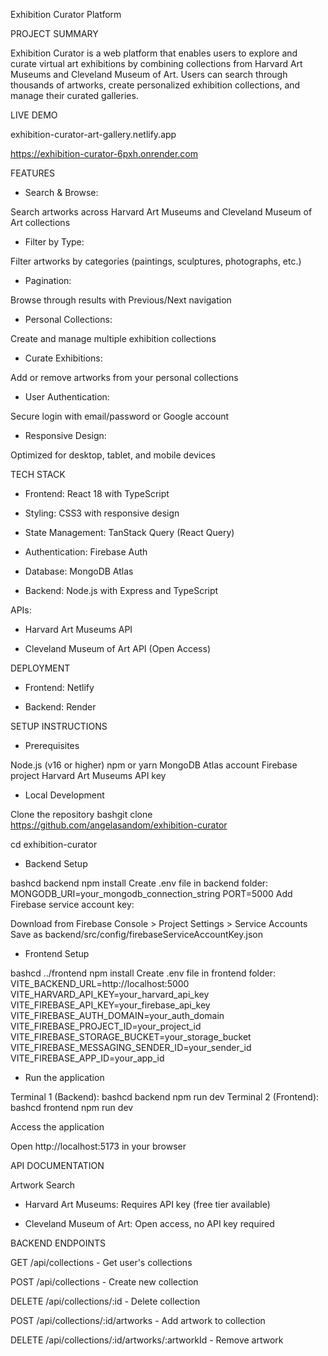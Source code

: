 Exhibition Curator Platform

PROJECT SUMMARY

Exhibition Curator is a web platform that enables users to explore and curate virtual art exhibitions by combining collections from Harvard Art Museums and Cleveland Museum of Art. Users can search through thousands of artworks, create personalized exhibition collections, and manage their curated galleries.

LIVE DEMO

exhibition-curator-art-gallery.netlify.app

https://exhibition-curator-6pxh.onrender.com

FEATURES

- Search & Browse: 

Search artworks across Harvard Art Museums and Cleveland Museum of Art collections

- Filter by Type: 

Filter artworks by categories (paintings, sculptures, photographs, etc.)

- Pagination: 

Browse through results with Previous/Next navigation

- Personal Collections: 

Create and manage multiple exhibition collections

- Curate Exhibitions: 

Add or remove artworks from your personal collections

- User Authentication: 

Secure login with email/password or Google account

- Responsive Design: 

Optimized for desktop, tablet, and mobile devices

TECH STACK

- Frontend: React 18 with TypeScript

- Styling: CSS3 with responsive design

- State Management: TanStack Query (React Query)

- Authentication: Firebase Auth

- Database: MongoDB Atlas

- Backend: Node.js with Express and TypeScript

APIs:

- Harvard Art Museums API

- Cleveland Museum of Art API (Open Access)

DEPLOYMENT

- Frontend: Netlify

- Backend: Render

SETUP INSTRUCTIONS

- Prerequisites

Node.js (v16 or higher)
npm or yarn
MongoDB Atlas account
Firebase project
Harvard Art Museums API key

- Local Development

Clone the repository
bashgit clone https://github.com/angelasandom/exhibition-curator

cd exhibition-curator

- Backend Setup

bashcd backend
npm install
Create .env file in backend folder:
MONGODB_URI=your_mongodb_connection_string
PORT=5000
Add Firebase service account key:

Download from Firebase Console > Project Settings > Service Accounts
Save as backend/src/config/firebaseServiceAccountKey.json

- Frontend Setup

bashcd ../frontend
npm install
Create .env file in frontend folder:
VITE_BACKEND_URL=http://localhost:5000
VITE_HARVARD_API_KEY=your_harvard_api_key
VITE_FIREBASE_API_KEY=your_firebase_api_key
VITE_FIREBASE_AUTH_DOMAIN=your_auth_domain
VITE_FIREBASE_PROJECT_ID=your_project_id
VITE_FIREBASE_STORAGE_BUCKET=your_storage_bucket
VITE_FIREBASE_MESSAGING_SENDER_ID=your_sender_id
VITE_FIREBASE_APP_ID=your_app_id

- Run the application

Terminal 1 (Backend):
bashcd backend
npm run dev
Terminal 2 (Frontend):
bashcd frontend
npm run dev

Access the application

Open http://localhost:5173 in your browser

API DOCUMENTATION

Artwork Search

- Harvard Art Museums: Requires API key (free tier available)

- Cleveland Museum of Art: Open access, no API key required

BACKEND ENDPOINTS

GET /api/collections - Get user's collections

POST /api/collections - Create new collection

DELETE /api/collections/:id - Delete collection

POST /api/collections/:id/artworks - Add artwork to collection

DELETE /api/collections/:id/artworks/:artworkId - Remove artwork